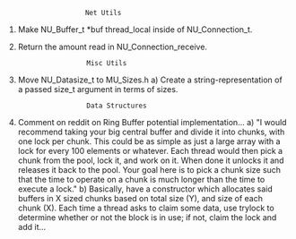                         Net Utils

1) Make NU_Buffer_t *buf thread_local inside of NU_Connection_t.

2) Return the amount read in NU_Connection_receive. 

                        Misc Utils

1) Move NU_Datasize_t to MU_Sizes.h
 a) Create a string-representation of a passed size_t argument in terms of sizes.

                        Data Structures

1) Comment on reddit on Ring Buffer potential implementation...
 a) "I would recommend taking your big central buffer and divide it into chunks, with one lock per chunk. This could be as simple as just a large array with a lock for every 100 elements or whatever. Each thread would then pick a chunk from the pool, lock it, and work on it. When done it unlocks it and releases it back to the pool. Your goal here is to pick a chunk size such that the time to operate on a chunk is much longer than the time to execute a lock."
 b) Basically, have a constructor which allocates said buffers in X sized chunks based on total size (Y), and size of each chunk (X). Each time a thread asks to claim some data, use trylock to determine whether or not the block is in use; if not, claim the lock and add it...